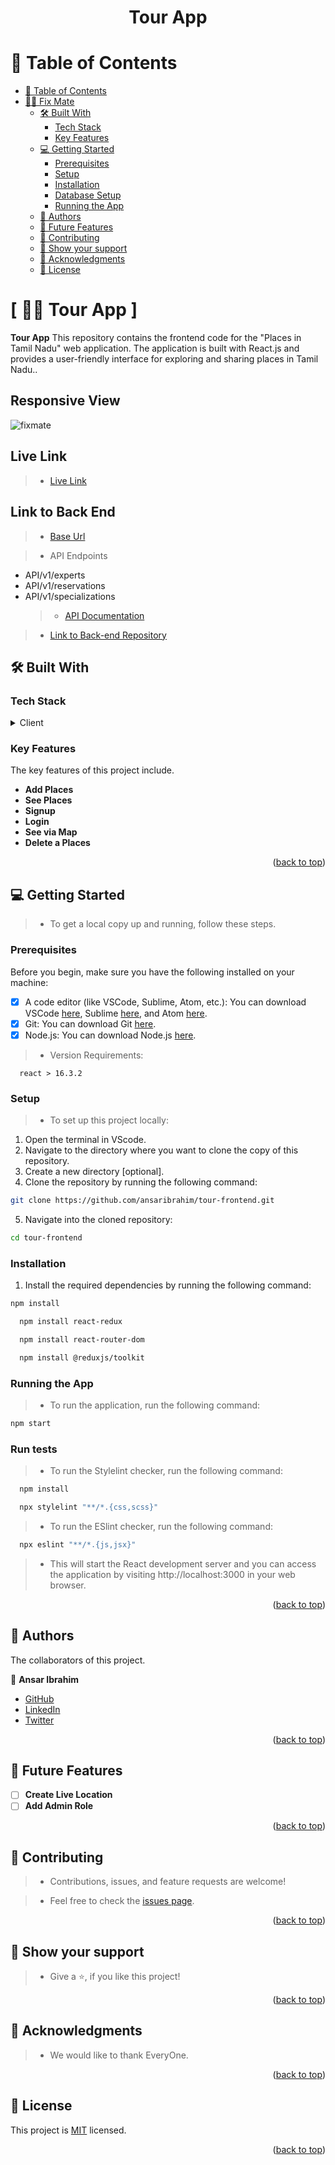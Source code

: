 <a name="readme-top"></a>

<div align="center">
  <h1>Tour App</h1>
</div>

# 📗 Table of Contents

- [📗 Table of Contents](#-table-of-contents)
- [👨‍💻 Fix Mate ](#-fix-mate-)
  - [🛠 Built With ](#-built-with-)
    - [Tech Stack ](#tech-stack-)
    - [Key Features ](#key-features-)
  - [💻 Getting Started ](#-getting-started-)
    - [Prerequisites](#prerequisites)
    - [Setup](#setup)
    - [Installation](#installation)
    - [Database Setup](#database-setup)
    - [Running the App](#running-the-app)
  - [👥 Authors ](#-authors-)
  - [🔭 Future Features ](#-future-features-)
  - [🤝 Contributing ](#-contributing-)
  - [💖 Show your support ](#-show-your-support-)
  - [🙏 Acknowledgments ](#-acknowledgments-)
  - [📝 License ](#-license-)

# [ 👨‍💻 Tour App ]<a name="about-project"></a>

**Tour App** This repository contains the frontend code for the "Places in Tamil Nadu" web application. The application is built with React.js and provides a user-friendly interface for exploring and sharing places in Tamil Nadu..

## Responsive View

![fixmate]()

## Live Link

> - [Live Link](https://placestamilnadu.netlify.app)

## Link to Back End

> - [Base Url](https://walrus-app-g9c8k.ondigitalocean.app/api/)

> - API Endpoints

- API/v1/experts
- API/v1/reservations
- API/v1/specializations
  > - [API Documentation](https://documenter.getpostman.com/view/27096897/2s9YyzcdBM)

> - [Link to Back-end Repository](https://github.com/AnsarIbrahim/tour-backend)

## 🛠 Built With <a name="built-with"></a>

### Tech Stack <a name="tech-stack"></a>

<details>
  <summary>Client</summary>
  <ul>
    <li><a href="https://reactjs.org/">React</a></li>
    <li><a href="https://redux.js.org/">Redux</a></li>
  </ul>
</details>

### Key Features <a name="key-features"></a>

The key features of this project include.

- **Add Places**
- **See Places**
- **Signup**
- **Login**
- **See via Map**
- **Delete a Places**

<p align="right">(<a href="#readme-top">back to top</a>)</p>

## 💻 Getting Started <a name="getting-started"></a>

> - To get a local copy up and running, follow these steps.

### Prerequisites

Before you begin, make sure you have the following installed on your machine:

- [x] A code editor (like VSCode, Sublime, Atom, etc.): You can download VSCode [here](https://code.visualstudio.com/download), Sublime [here](https://www.sublimetext.com/3), and Atom [here](https://atom.io/).
- [x] Git: You can download Git [here](https://git-scm.com/downloads).
- [x] Node.js: You can download Node.js [here](https://nodejs.org/en/download/).

> - Version Requirements:

```
  react > 16.3.2
```

### Setup

> - To set up this project locally:

1. Open the terminal in VScode.
2. Navigate to the directory where you want to clone the copy of this repository.
3. Create a new directory [optional].
4. Clone the repository by running the following command:

```sh
git clone https://github.com/ansaribrahim/tour-frontend.git
```

5. Navigate into the cloned repository:

```sh
cd tour-frontend
```

### Installation

1. Install the required dependencies by running the following command:

```sh
npm install
```

```sh
  npm install react-redux
```

```sh
  npm install react-router-dom
```

```sh
  npm install @reduxjs/toolkit
```

### Running the App

> - To run the application, run the following command:

```sh
npm start
```

### Run tests

> - To run the Stylelint checker, run the following command:

```sh
  npm install
```

```sh
  npx stylelint "**/*.{css,scss}"
```

> - To run the ESlint checker, run the following command:

```sh
  npx eslint "**/*.{js,jsx}"
```

> - This will start the React development server and you can access the application by visiting http://localhost:3000 in your web browser.

<p align="right">(<a href="#readme-top">back to top</a>)</p>

## 👥 Authors <a name="authors"></a>

The collaborators of this project.

👤 **Ansar Ibrahim**

- [GitHub](https://github.com/AnsarIbrahim)
- [LinkedIn](https://linkedin.com/in/ansar-ibrahim/)
- [Twitter](https://twitter.com/ansaradheeb)

<p align="right">(<a href="#readme-top">back to top</a>)</p>

## 🔭 Future Features <a name="future-features"></a>

- [ ] **Create Live Location**
- [ ] **Add Admin Role**

<p align="right">(<a href="#readme-top">back to top</a>)</p>

## 🤝 Contributing <a name="contributing"></a>

> - Contributions, issues, and feature requests are welcome!

> - Feel free to check the [issues page](../../issues/).

<p align="right">(<a href="#readme-top">back to top</a>)</p>

## 💖 Show your support <a name="support"></a>

> - Give a ⭐️, if you like this project!

<p align="right">(<a href="#readme-top">back to top</a>)</p>

## 🙏 Acknowledgments <a name="acknowledgements"></a>

> - We would like to thank EveryOne.

<p align="right">(<a href="#readme-top">back to top</a>)</p>

## 📝 License <a name="license"></a>

This project is [MIT](./LICENSE) licensed.

<p align="right">(<a href="#readme-top">back to top</a>)</p>
